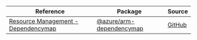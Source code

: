 | Reference | Package | Source |
|---|---|---|
|[Resource Management - Dependencymap](arm-dependencymap-readme.md)|[@azure/arm-dependencymap](https://www.npmjs.com/package/@azure/arm-dependencymap)|[GitHub](https://github.com/Azure/azure-sdk-for-js/blob/main/sdk/dependencymap/arm-dependencymap)|
